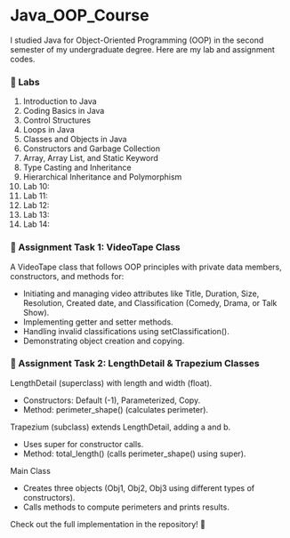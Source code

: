 # Java_OOP_Course

I studied Java for Object-Oriented Programming (OOP) in the second semester of my undergraduate degree. Here are my lab and assignment codes.

### 📌 Labs
1. Introduction to Java
2. Coding Basics in Java
3. Control Structures
4. Loops in Java
5. Classes and Objects in Java
6. Constructors and Garbage Collection
7. Array, Array List, and Static Keyword
8. Type Casting and Inheritance
9. Hierarchical Inheritance and Polymorphism 
10. Lab 10:
11. Lab 11:
12. Lab 12:
13. Lab 13:
14. Lab 14:

### 📝 Assignment Task 1: VideoTape Class
A VideoTape class that follows OOP principles with private data members, constructors, and methods for:
- Initiating and managing video attributes like Title, Duration, Size, Resolution, Created date, and Classification (Comedy, Drama, or Talk Show).
- Implementing getter and setter methods.
- Handling invalid classifications using setClassification().
- Demonstrating object creation and copying.

### 📝 Assignment Task 2: LengthDetail & Trapezium Classes
LengthDetail (superclass) with length and width (float).
- Constructors: Default (-1), Parameterized, Copy.
- Method: perimeter_shape() (calculates perimeter).

Trapezium (subclass) extends LengthDetail, adding a and b.
- Uses super for constructor calls.
- Method: total_length() (calls perimeter_shape() using super).

Main Class
- Creates three objects (Obj1, Obj2, Obj3 using different types of constructors).
- Calls methods to compute perimeters and prints results.

Check out the full implementation in the repository! 🚀



